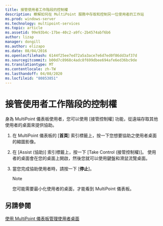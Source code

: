 ```yaml
---
title: 接管使用者工作階段的控制權
description: 瞭解如何在 MultiPoint 服務中存取和控制另一位使用者的工作站
ms.prod: windows-server
ms.technology: multipoint-services
ms.topic: article
ms.assetid: 99e93b4c-17be-40c2-a9fc-2b4574abf6b6
author: lizap
manager: dongill
ms.author: elizapo
ms.date: 08/04/2016
ms.openlocfilehash: 6144f25ee7ed72a5a3ace7e6d7ed0f86dd3af37d
ms.sourcegitcommit: b00d7c8968c4adc8f699dbee694afe6ed36bc9de
ms.translationtype: MT
ms.contentlocale: zh-TW
ms.lasthandoff: 04/08/2020
ms.locfileid: "80853851"
---
```

# <a name="take-control-of-a-user-session"></a>接管使用者工作階段的控制權
身為 MultiPoint 儀表板使用者，您可以使用 [接管控制權] 功能，從遠端存取其他使用者的桌面來提供協助。  
  
1.  在 MultiPoint 儀表板的 [**首頁**] 索引標籤上，按一下您想要協助之使用者桌面的縮圖影像。  
  
2.  在 [Assist (協助)] 索引標籤上，按一下 [Take Control (接管控制權)]。 使用者的桌面會在您的桌面上開啟，然後您就可以使用鍵盤和滑鼠流覽桌面。  
  
3.  當您完成協助使用者時，請按一下 [**停止**]。  
  
    > [!NOTE]  
    > 您可能需要最小化使用者的桌面，才能看到 MultiPoint 儀表板。  
  
## <a name="see-also"></a>另請參閱  
[使用 MultiPoint 儀表板管理使用者桌面](Manage-User-Desktops-Using-MultiPoint-Dashboard.md)  
  

